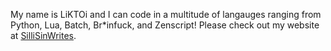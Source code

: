 My name is LiKTOi and I can code in a multitude of langauges ranging from Python, Lua, Batch, Br\*infuck, and Zenscript! Please check out my website at [SilliSinWrites](https://sillisin.wordpress.com).
<!---
LiKTOi1029/LiKTOi1029 is a ✨ special ✨ repository because its `README.md` (this file) appears on your GitHub profile.
You can click the Preview link to take a look at your changes.
--->
